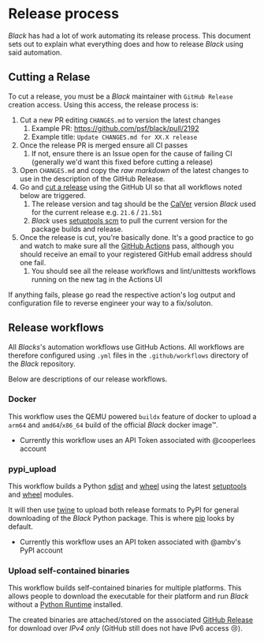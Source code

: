 # Release process

_Black_ has had a lot of work automating its release process. This document sets out to
explain what everything does and how to release _Black_ using said automation.

## Cutting a Relase

To cut a release, you must be a _Black_ maintainer with `GitHub Release` creation
access. Using this access, the release process is:

1. Cut a new PR editing `CHANGES.md` to version the latest changes
   1. Example PR: https://github.com/psf/black/pull/2192
   2. Example title: `Update CHANGES.md for XX.X release`
2. Once the release PR is merged ensure all CI passes
   1. If not, ensure there is an Issue open for the cause of failing CI (generally we'd
      want this fixed before cutting a release)
3. Open `CHANGES.md` and copy the _raw markdown_ of the latest changes to use in the
   description of the GitHub Release.
4. Go and [cut a release](https://github.com/psf/black/releases) using the GitHub UI so
   that all workflows noted below are triggered.
   1. The release version and tag should be the [CalVer](https://calver.org) version
      _Black_ used for the current release e.g. `21.6` / `21.5b1`
   2. _Black_ uses [setuptools scm](https://pypi.org/project/setuptools-scm/) to pull
      the current version for the package builds and release.
5. Once the release is cut, you're basically done. It's a good practice to go and watch
   to make sure all the [GitHub Actions](https://github.com/psf/black/actions) pass,
   although you should receive an email to your registered GitHub email address should
   one fail.
   1. You should see all the release workflows and lint/unittests workflows running on
      the new tag in the Actions UI

If anything fails, please go read the respective action's log output and configuration
file to reverse engineer your way to a fix/soluton.

## Release workflows

All _Blacks_'s automation workflows use GitHub Actions. All workflows are therefore
configured using `.yml` files in the `.github/workflows` directory of the _Black_
repository.

Below are descriptions of our release workflows.

### Docker

This workflow uses the QEMU powered `buildx` feature of docker to upload a `arm64` and
`amd64`/`x86_64` build of the official _Black_ docker image™.

- Currently this workflow uses an API Token associated with @cooperlees account

### pypi_upload

This workflow builds a Python
[sdist](https://docs.python.org/3/distutils/sourcedist.html) and
[wheel](https://pythonwheels.com) using the latest
[setuptools](https://pypi.org/project/setuptools/) and
[wheel](https://pypi.org/project/wheel/) modules.

It will then use [twine](https://pypi.org/project/twine/) to upload both release formats
to PyPI for general downloading of the _Black_ Python package. This is where
[pip](https://pypi.org/project/pip/) looks by default.

- Currently this workflow uses an API token associated with @ambv's PyPI account

### Upload self-contained binaries

This workflow builds self-contained binaries for multiple platforms. This allows people
to download the executable for their platform and run _Black_ without a
[Python Runtime](https://wiki.python.org/moin/PythonImplementations) installed.

The created binaries are attached/stored on the associated
[GitHub Release](https://github.com/psf/black/releases) for download over _IPv4 only_
(GitHub still does not have IPv6 access 😢).
